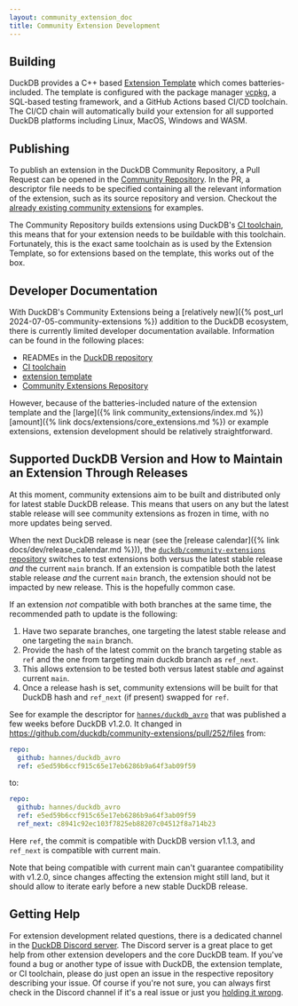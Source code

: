 ```yaml
---
layout: community_extension_doc
title: Community Extension Development
---
```


## Building

DuckDB provides a C++ based [Extension Template](https://github.com/duckdb/extension-template) which comes batteries-included.
The template is configured with the package manager [vcpkg](https://vcpkg.io/), a SQL-based testing framework, and a GitHub Actions based CI/CD toolchain.
The CI/CD chain will automatically build your extension for all supported DuckDB platforms including Linux, MacOS, Windows and WASM.

## Publishing

To publish an extension in the DuckDB Community Repository, a Pull Request can be opened in the [Community Repository](https://github.com/duckdb/community-extensions). In the PR,
a descriptor file needs to be specified containing all the relevant information of the extension, such as its source repository and version. Checkout the [already existing community extensions](https://github.com/duckdb/community-extensions/tree/main/extensions) for examples.

The Community Repository builds extensions using DuckDB's [CI toolchain](https://github.com/duckdb/extension-ci-tools), this means that
for your extension needs to be buildable with this toolchain. Fortunately, this is the exact same toolchain as is used by the Extension Template, so
for extensions based on the template, this works out of the box.

## Developer Documentation

With DuckDB's Community Extensions being a [relatively new]({% post_url 2024-07-05-community-extensions %}) addition to the DuckDB ecosystem, there is currently limited developer documentation available. Information can be found in the following places:

* READMEs in the [DuckDB repository](https://github.com/duckdb/duckdb)
* [CI toolchain](https://github.com/duckdb/extension-ci-tools)
* [extension template](https://github.com/duckdb/extension-template)
* [Community Extensions Repository](https://github.com/duckdb/community-extensions)

However, because of the batteries-included nature of the extension template and the [large]({% link community_extensions/index.md %}) [amount]({% link docs/extensions/core_extensions.md %}) or example extensions, extension development should be relatively straightforward.

## Supported DuckDB Version and How to Maintain an Extension Through Releases

At this moment, community extensions aim to be built and distributed only for latest stable DuckDB release.
This means that users on any but the latest stable release will see community extensions as frozen in time, with no more updates being served.

When the next DuckDB release is near (see the [release calendar]({% link docs/dev/release_calendar.md %})), the [`duckdb/community-extensions` repository](https://github.com/duckdb/community-extensions/) switches to test extensions both versus the latest stable release *and* the current `main` branch.
If an extension is compatible both the latest stable release *and* the current `main` branch, the extension should not be impacted by new release.
This is the hopefully common case.

If an extension *not* compatible with both branches at the same time, the recommended path to update is the following:

1. Have two separate branches, one targeting the latest stable release and one targeting the `main` branch.
2. Provide the hash of the latest commit on the branch targeting stable as `ref` and the one from targeting main duckdb branch as `ref_next`.
3. This allows extension to be tested both versus latest stable *and* against current `main`.
4. Once a release hash is set, community extensions will be built for that DuckDB hash and `ref_next` (if present) swapped for `ref`.

See for example the descriptor for [`hannes/duckdb_avro`](https://github.com/hannes/duckdb_avro) that was published a few weeks before DuckDB v1.2.0.
It changed in <https://github.com/duckdb/community-extensions/pull/252/files> from:

```yaml
repo:
  github: hannes/duckdb_avro
  ref: e5ed59b6ccf915c65e17eb6286b9a64f3ab09f59
```

to:

```yaml
repo:
  github: hannes/duckdb_avro
  ref: e5ed59b6ccf915c65e17eb6286b9a64f3ab09f59
  ref_next: c8941c92ec103f7825eb88207c04512f8a714b23
```

Here `ref`, the commit is compatible with DuckDB version v1.1.3, and `ref_next` is compatible with current main.

Note that being compatible with current main can't guarantee compatibility with v1.2.0, since changes affecting the extension might still land, but it should allow to iterate early before a new stable DuckDB release.

## Getting Help

For extension development related questions, there is a dedicated channel in the [DuckDB Discord server](https://discord.com/invite/tcvwpjfnZx). The Discord server is
a great place to get help from other extension developers and the core DuckDB team. If you've found a bug or another type of issue with DuckDB, the extension template, or CI toolchain, please do just open an issue in the respective repository describing your issue.
Of course if you're not sure, you can always first check in the Discord channel if it's a real issue or just you [holding it wrong](https://www.wired.com/2010/06/iphone-4-holding-it-wrong/).
